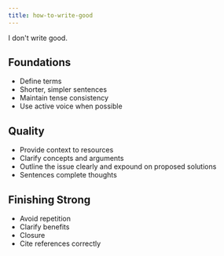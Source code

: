 ```yaml
---
title: how-to-write-good
---
```

I don't write good.

## Foundations
- Define terms
- Shorter, simpler sentences
- Maintain tense consistency
- Use active voice when possible

## Quality
- Provide context to resources
- Clarify concepts and arguments
- Outline the issue clearly and expound on proposed solutions
- Sentences complete thoughts

## Finishing Strong
- Avoid repetition
- Clarify benefits
- Closure
- Cite references correctly